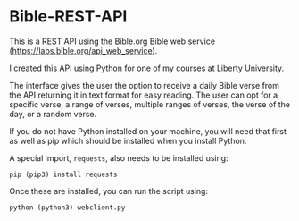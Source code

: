 # Bible-REST-API

This is a REST API using the Bible.org Bible web service (https://labs.bible.org/api_web_service). 

I created this API using Python for one of my courses at Liberty University.

The interface gives the user the option to receive a daily Bible verse from the API returning it in text format for easy reading. The user can opt for a specific verse, a range of verses, multiple ranges of verses, the verse of the day, or a random verse.

If you do not have Python installed on your machine, you will need that first as well as pip which should be installed when you install Python.

A special import, ```requests```, also needs to be installed using:

```
pip (pip3) install requests
```

Once these are installed, you can run the script using:

```
python (python3) webclient.py
```
